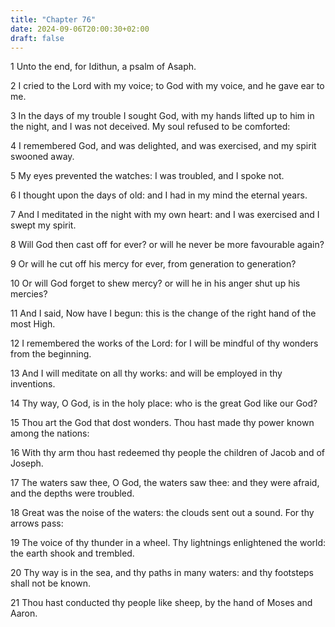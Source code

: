 ```yaml
---
title: "Chapter 76"
date: 2024-09-06T20:00:30+02:00
draft: false
---
```



1 Unto the end, for Idithun, a psalm of Asaph.

2 I cried to the Lord with my voice; to God with my voice, and he gave ear to me.

3 In the days of my trouble I sought God, with my hands lifted up to him in the night, and I was not deceived. My soul refused to be comforted:

4 I remembered God, and was delighted, and was exercised, and my spirit swooned away.

5 My eyes prevented the watches: I was troubled, and I spoke not.

6 I thought upon the days of old: and I had in my mind the eternal years.

7 And I meditated in the night with my own heart: and I was exercised and I swept my spirit.

8 Will God then cast off for ever? or will he never be more favourable again?

9 Or will he cut off his mercy for ever, from generation to generation?

10 Or will God forget to shew mercy? or will he in his anger shut up his mercies?

11 And I said, Now have I begun: this is the change of the right hand of the most High.

12 I remembered the works of the Lord: for I will be mindful of thy wonders from the beginning.

13 And I will meditate on all thy works: and will be employed in thy inventions.

14 Thy way, O God, is in the holy place: who is the great God like our God?

15 Thou art the God that dost wonders. Thou hast made thy power known among the nations:

16 With thy arm thou hast redeemed thy people the children of Jacob and of Joseph.

17 The waters saw thee, O God, the waters saw thee: and they were afraid, and the depths were troubled.

18 Great was the noise of the waters: the clouds sent out a sound. For thy arrows pass:

19 The voice of thy thunder in a wheel. Thy lightnings enlightened the world: the earth shook and trembled.

20 Thy way is in the sea, and thy paths in many waters: and thy footsteps shall not be known.

21 Thou hast conducted thy people like sheep, by the hand of Moses and Aaron.

